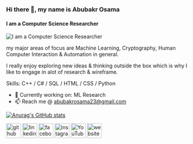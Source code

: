 ### Hi there 👋, my name is Abubakr Osama
#### I am a Computer Science Researcher
![I am a Computer Science Researcher](https://media.istockphoto.com/id/1167600251/vector/back-end-development-web-banner-concept.jpg?s=612x612&w=0&k=20&c=-I211k_-3KMtOGKwt6QAGAgJDEUbh5mPQ7m1p_vFXww=)

my major areas of focus are Machine Learning, Cryptography, Human Computer Interaction & Automation in general. 

I really enjoy exploring new ideas & thinking outside the box which is why I like to engage in alot of research & wireframe.

Skills: C++ / C# / SQL / HTML / CSS / Python

- 🔭 Currently working on: ML Research 
- 📫 Reach me @ abubakrosama23@gmail.com 

[![Anurag's GitHub stats](https://github-readme-stats.vercel.app/api?username=SetuBaru)](https://github.com/anuraghazra/github-readme-stats)


[<img src='https://cdn.jsdelivr.net/npm/simple-icons@3.0.1/icons/github.svg' alt='github' height='40'>](https://github.com/SetuBaru)  [<img src='[https://cdn.jsdelivr.net/npm/simple-icons@3.0.1/icons/linkedin.svg](https://upload.wikimedia.org/wikipedia/en/thumb/0/04/Facebook_f_logo_%282021%29.svg/2048px-Facebook_f_logo_%282021%29.svg.png)' alt='linkedin' height='40'>](https://www.linkedin.com/in/abubakr-osama/)  [<img src='https://cdn.jsdelivr.net/npm/simple-icons@3.0.1/icons/facebook.svg' alt='facebook' height='40'>](https://www.facebook.com/SetuBaru)  [<img src='https://cdn.jsdelivr.net/npm/simple-icons@3.0.1/icons/instagram.svg' alt='instagram' height='40'>](https://www.instagram.com/The7alfawi/)  [<img src='https://cdn.jsdelivr.net/npm/simple-icons@3.0.1/icons/youtube.svg' alt='YouTube' height='40'>](https://www.youtube.com/channel/SetuBaru)  [<img src='https://cdn.jsdelivr.net/npm/simple-icons@3.0.1/icons/icloud.svg' alt='website' height='40'>](https://omdena.com/local-chapters/sudan-local-chapter/) 

